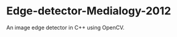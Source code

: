 Edge-detector-Medialogy-2012
============================

An image edge detector in C++ using OpenCV.